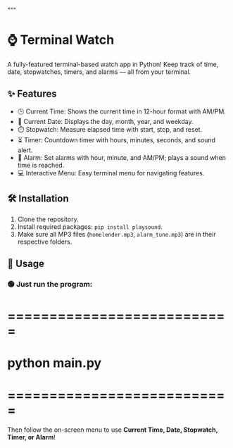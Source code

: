 """
# ⌚ Terminal Watch

A fully-featured terminal-based watch app in Python! Keep track of time, date, stopwatches, timers, and alarms — all from your terminal.

## ✨ Features

- 🕒 Current Time: Shows the current time in 12-hour format with AM/PM.
- 📅 Current Date: Displays the day, month, year, and weekday.
- ⏱️ Stopwatch: Measure elapsed time with start, stop, and reset.
- ⏳ Timer: Countdown timer with hours, minutes, seconds, and sound alert.
- 🔔 Alarm: Set alarms with hour, minute, and AM/PM; plays a sound when time is reached.
- 💻 Interactive Menu: Easy terminal menu for navigating features.

## 🛠️ Installation

1. Clone the repository.
2. Install required packages: `pip install playsound`.
3. Make sure all MP3 files (`homelender.mp3`, `alarm_tune.mp3`) are in their respective folders.

## 🚀 Usage

### 🟢 Just run the program:

# ===========================
#     python main.py
# ===========================

Then follow the on-screen menu to use **Current Time, Date, Stopwatch, Timer, or Alarm**!

